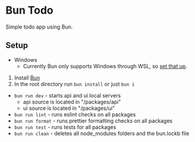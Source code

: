 # Bun Todo

Simple todo app using Bun.

## Setup

- Windows
  - Currently Bun only supports Windows through WSL, so [set that up](https://learn.microsoft.com/en-us/windows/wsl/install).

1. Install [Bun](https://bun.sh/)
2. In the root directory run `bun install` or just `bun i`

- `bun run dev` - starts api and ui local servers
  - api source is located in "/packages/api"
  - ui source is located in "/packages/ui"
- `bun run lint` - runs eslint checks on all packages
- `bun run format` - runs prettier formatting checks on all packages
- `bun run test` - runs tests for all packages
- `bun run clean` - deletes all node_modules folders and the bun.lockb file
